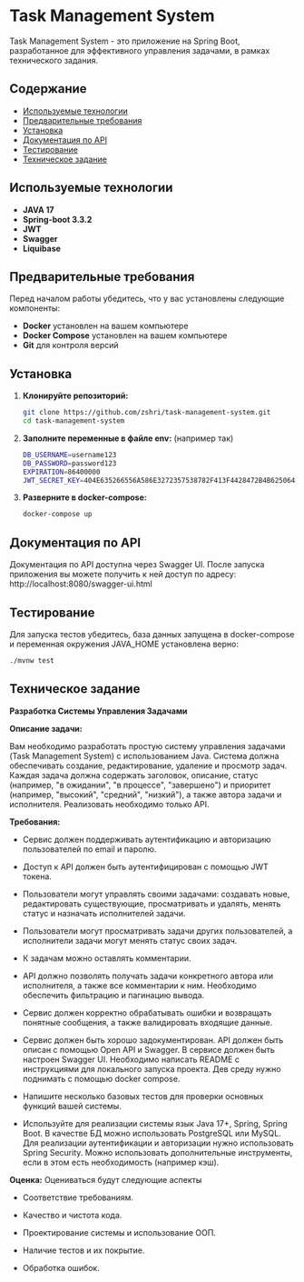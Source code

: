 # Task Management System

Task Management System - это приложение на Spring Boot, разработанное для эффективного управления задачами, в рамках технического задания.


## Содержание

- [Используемые технологии](#используемые-технологии)
- [Предварительные требования](#предварительные-требования)
- [Установка](#установка)
- [Документация по API](#документация-по-API)
- [Тестирование](#тестирование)
- [Техническое задание](#техническое-задание)


## Используемые технологии

- **JAVA 17**
- **Spring-boot 3.3.2**
- **JWT**
- **Swagger**
- **Liquibase**

## Предварительные требования

Перед началом работы убедитесь, что у вас установлены следующие компоненты:

- **Docker** установлен на вашем компьютере
- **Docker Compose** установлен на вашем компьютере
- **Git** для контроля версий


## Установка

1. **Клонируйте репозиторий:**

    ```sh
    git clone https://github.com/zshri/task-management-system.git
    cd task-management-system
    ```

2. **Заполните переменные в файле env:** (например так)
    ```sh
    DB_USERNAME=username123
    DB_PASSWORD=password123
    EXPIRATION=86400000
    JWT_SECRET_KEY=404E635266556A586E3272357538782F413F4428472B4B6250645367566B5970
    ```


3. **Разверните в docker-compose:**

    ```sh
    docker-compose up
    ```


## Документация по API

Документация по API доступна через Swagger UI. После запуска приложения вы можете получить к ней доступ по адресу: http://localhost:8080/swagger-ui.html


## Тестирование

Для запуска тестов убедитесь, база данных запущена в docker-compose и переменная окружения JAVA_HOME установлена верно:

```sh
./mvnw test
```

## Техническое задание

**Разработка Системы Управления Задачами**

**Описание задачи:**

Вам необходимо разработать простую систему управления задачами (Task Management System) с использованием Java. Система должна обеспечивать создание, редактирование, удаление и просмотр задач. Каждая задача должна содержать заголовок, описание, статус (например, "в ожидании", "в процессе", "завершено") и приоритет (например, "высокий", "средний", "низкий"), а также автора задачи и исполнителя. Реализовать необходимо только API.

**Требования:**
- Сервис должен поддерживать аутентификацию и авторизацию пользователей по email и паролю.

- Доступ к API должен быть аутентифицирован с помощью JWT токена.

- Пользователи могут управлять своими задачами: создавать новые, редактировать существующие, просматривать и удалять, менять статус и назначать исполнителей задачи.

- Пользователи могут просматривать задачи других пользователей, а исполнители задачи могут менять статус своих задач.

- К задачам можно оставлять комментарии.

- API должно позволять получать задачи конкретного автора или исполнителя, а также все комментарии к ним. Необходимо обеспечить фильтрацию и пагинацию вывода.

- Сервис должен корректно обрабатывать ошибки и возвращать понятные сообщения, а также валидировать входящие данные.

- Сервис должен быть хорошо задокументирован. API должен быть описан с помощью Open API и Swagger. В сервисе должен быть настроен Swagger UI. Необходимо написать README с инструкциями для локального запуска проекта. Дев среду нужно поднимать с помощью docker compose.

- Напишите несколько базовых тестов для проверки основных функций вашей системы.

- Используйте для реализации системы язык Java 17+, Spring, Spring Boot. В качестве БД можно использовать PostgreSQL или MySQL. Для реализации аутентификации и авторизации нужно использовать Spring Security. Можно использовать дополнительные инструменты, если в этом есть необходимость (например кэш).

**Оценка:** Оцениваться будут следующие аспекты

- Соответствие требованиям.

- Качество и чистота кода.

- Проектирование системы и использование ООП.

- Наличие тестов и их покрытие.

- Обработка ошибок.
